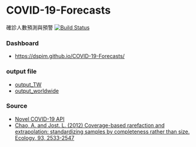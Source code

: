 # COVID-19-Forecasts
確診人數預測與預警
[![Build Status](https://travis-ci.org/dspim/COVID-19-Forecasts.svg?branch=master)](https://travis-ci.org/dspim/COVID-19-Forecasts)

### Dashboard
- https://dspim.github.io/COVID-19-Forecasts/

### output file
- [output_TW](data/output_TW.csv)
- [output_worldwide](data/output_worldwide.csv)

### Source
- [Novel COVID-19 API](https://github.com/novelcovid/api)
- [Chao, A. and Jost. L. (2012) Coverage-based rarefaction and extrapolation: standardizing samples by completeness rather than size. Ecology, 93, 2533-2547](http://chao.stat.nthu.edu.tw/wordpress/paper/95.pdf)